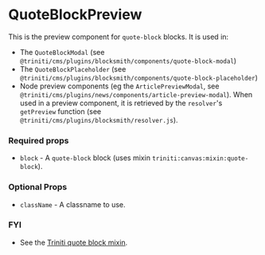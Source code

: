 # QuoteBlockPreview

This is the preview component for `quote-block` blocks. It is used in:
+ The `QuoteBlockModal` (see `@triniti/cms/plugins/blocksmith/components/quote-block-modal`)
+ The `QuoteBlockPlaceholder` (see `@triniti/cms/plugins/blocksmith/components/quote-block-placeholder`)
+ Node preview components (eg the `ArticlePreviewModal`, see `@triniti/cms/plugins/news/components/article-preview-modal`). When used in a preview component, it is retrieved by the `resolver`'s `getPreview` function (see `@triniti/cms/plugins/blocksmith/resolver.js`).

### Required props
+ `block`     - A `quote-block` block (uses mixin `triniti:canvas:mixin:quote-block`).

### Optional Props
+ `className` - A classname to use.

### FYI
+ See the [Triniti quote block mixin](https://github.com/triniti/schemas/tree/master/schemas/triniti/canvas/mixin/quote-block).
